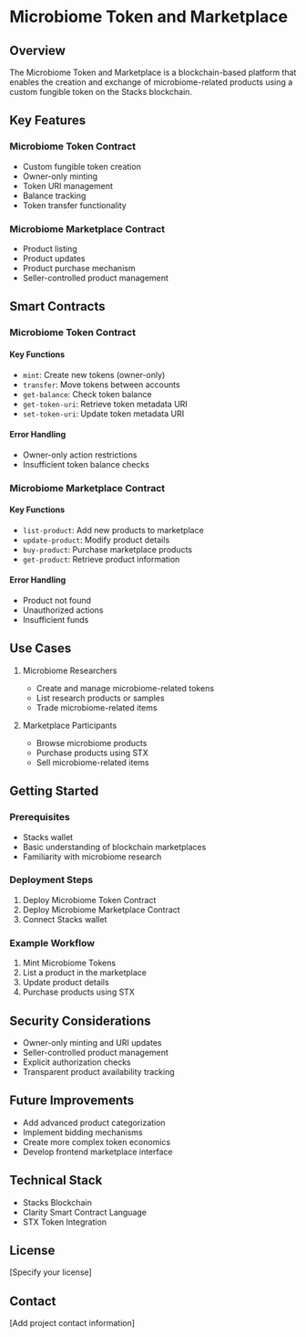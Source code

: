 # Microbiome Token and Marketplace

## Overview

The Microbiome Token and Marketplace is a blockchain-based platform that enables the creation and exchange of microbiome-related products using a custom fungible token on the Stacks blockchain.

## Key Features

### Microbiome Token Contract
- Custom fungible token creation
- Owner-only minting
- Token URI management
- Balance tracking
- Token transfer functionality

### Microbiome Marketplace Contract
- Product listing
- Product updates
- Product purchase mechanism
- Seller-controlled product management

## Smart Contracts

### Microbiome Token Contract

#### Key Functions
- `mint`: Create new tokens (owner-only)
- `transfer`: Move tokens between accounts
- `get-balance`: Check token balance
- `get-token-uri`: Retrieve token metadata URI
- `set-token-uri`: Update token metadata URI

#### Error Handling
- Owner-only action restrictions
- Insufficient token balance checks

### Microbiome Marketplace Contract

#### Key Functions
- `list-product`: Add new products to marketplace
- `update-product`: Modify product details
- `buy-product`: Purchase marketplace products
- `get-product`: Retrieve product information

#### Error Handling
- Product not found
- Unauthorized actions
- Insufficient funds

## Use Cases

1. Microbiome Researchers
    - Create and manage microbiome-related tokens
    - List research products or samples
    - Trade microbiome-related items

2. Marketplace Participants
    - Browse microbiome products
    - Purchase products using STX
    - Sell microbiome-related items

## Getting Started

### Prerequisites
- Stacks wallet
- Basic understanding of blockchain marketplaces
- Familiarity with microbiome research

### Deployment Steps
1. Deploy Microbiome Token Contract
2. Deploy Microbiome Marketplace Contract
3. Connect Stacks wallet

### Example Workflow
1. Mint Microbiome Tokens
2. List a product in the marketplace
3. Update product details
4. Purchase products using STX

## Security Considerations
- Owner-only minting and URI updates
- Seller-controlled product management
- Explicit authorization checks
- Transparent product availability tracking

## Future Improvements
- Add advanced product categorization
- Implement bidding mechanisms
- Create more complex token economics
- Develop frontend marketplace interface

## Technical Stack
- Stacks Blockchain
- Clarity Smart Contract Language
- STX Token Integration

## License
[Specify your license]

## Contact
[Add project contact information]
